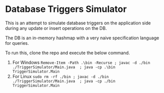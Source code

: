 # Database Triggers Simulator

This is an attempt to simulate database triggers on the application side during any update or insert operations on the DB.

The DB is an in-memory hashmap with a very naive specification language for queries.

To run this, clone the repo and execute the below command.

1. For Windows
   `Remove-Item -Path .\bin -Recurse ; javac -d ./bin ./TriggerSimulator/Main.java  ; java -cp .\bin TriggerSimulator.Main`
2. For Linux
   `sudo rm -rf ./bin ; javac -d ./bin ./TriggerSimulator/Main.java  ; java -cp ./bin TriggerSimulator.Main`
